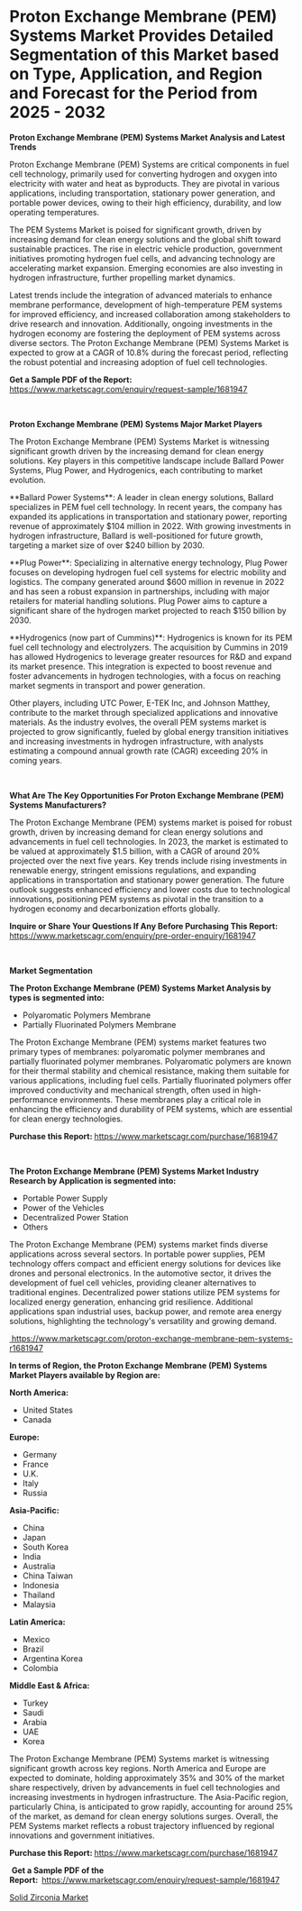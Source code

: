 <p><h1>Proton Exchange Membrane (PEM) Systems Market Provides Detailed Segmentation of this Market based on Type, Application, and Region and Forecast for the Period from 2025 - 2032</h1></p><p><strong>Proton Exchange Membrane (PEM) Systems Market Analysis and Latest Trends</strong></p>
<p><p>Proton Exchange Membrane (PEM) Systems are critical components in fuel cell technology, primarily used for converting hydrogen and oxygen into electricity with water and heat as byproducts. They are pivotal in various applications, including transportation, stationary power generation, and portable power devices, owing to their high efficiency, durability, and low operating temperatures.</p><p>The PEM Systems Market is poised for significant growth, driven by increasing demand for clean energy solutions and the global shift toward sustainable practices. The rise in electric vehicle production, government initiatives promoting hydrogen fuel cells, and advancing technology are accelerating market expansion. Emerging economies are also investing in hydrogen infrastructure, further propelling market dynamics.</p><p>Latest trends include the integration of advanced materials to enhance membrane performance, development of high-temperature PEM systems for improved efficiency, and increased collaboration among stakeholders to drive research and innovation. Additionally, ongoing investments in the hydrogen economy are fostering the deployment of PEM systems across diverse sectors. The Proton Exchange Membrane (PEM) Systems Market is expected to grow at a CAGR of 10.8% during the forecast period, reflecting the robust potential and increasing adoption of fuel cell technologies.</p></p>
<p><strong>Get a Sample PDF of the Report:&nbsp;</strong> <a href="https://www.marketscagr.com/enquiry/request-sample/1681947?utm_campaign=2998&utm_medium=2&utm_source=Github&utm_content=ia&utm_term=24032025&utm_id=proton-exchange-membrane-pem-systems">https://www.marketscagr.com/enquiry/request-sample/1681947</a></p>
<p>&nbsp;</p>
<p><strong>Proton Exchange Membrane (PEM) Systems Major Market Players</strong></p>
<p><p>The Proton Exchange Membrane (PEM) Systems Market is witnessing significant growth driven by the increasing demand for clean energy solutions. Key players in this competitive landscape include Ballard Power Systems, Plug Power, and Hydrogenics, each contributing to market evolution.</p><p>**Ballard Power Systems**: A leader in clean energy solutions, Ballard specializes in PEM fuel cell technology. In recent years, the company has expanded its applications in transportation and stationary power, reporting revenue of approximately $104 million in 2022. With growing investments in hydrogen infrastructure, Ballard is well-positioned for future growth, targeting a market size of over $240 billion by 2030.</p><p>**Plug Power**: Specializing in alternative energy technology, Plug Power focuses on developing hydrogen fuel cell systems for electric mobility and logistics. The company generated around $600 million in revenue in 2022 and has seen a robust expansion in partnerships, including with major retailers for material handling solutions. Plug Power aims to capture a significant share of the hydrogen market projected to reach $150 billion by 2030.</p><p>**Hydrogenics (now part of Cummins)**: Hydrogenics is known for its PEM fuel cell technology and electrolyzers. The acquisition by Cummins in 2019 has allowed Hydrogenics to leverage greater resources for R&D and expand its market presence. This integration is expected to boost revenue and foster advancements in hydrogen technologies, with a focus on reaching market segments in transport and power generation.</p><p>Other players, including UTC Power, E-TEK Inc, and Johnson Matthey, contribute to the market through specialized applications and innovative materials. As the industry evolves, the overall PEM systems market is projected to grow significantly, fueled by global energy transition initiatives and increasing investments in hydrogen infrastructure, with analysts estimating a compound annual growth rate (CAGR) exceeding 20% in coming years.</p></p>
<p>&nbsp;</p>
<p><strong>What Are The Key Opportunities For Proton Exchange Membrane (PEM) Systems Manufacturers?</strong></p>
<p><p>The Proton Exchange Membrane (PEM) systems market is poised for robust growth, driven by increasing demand for clean energy solutions and advancements in fuel cell technologies. In 2023, the market is estimated to be valued at approximately $1.5 billion, with a CAGR of around 20% projected over the next five years. Key trends include rising investments in renewable energy, stringent emissions regulations, and expanding applications in transportation and stationary power generation. The future outlook suggests enhanced efficiency and lower costs due to technological innovations, positioning PEM systems as pivotal in the transition to a hydrogen economy and decarbonization efforts globally.</p></p>
<p><strong>Inquire or Share Your Questions If Any Before Purchasing This Report:</strong> <a href="https://www.marketscagr.com/enquiry/pre-order-enquiry/1681947?utm_campaign=2998&utm_medium=2&utm_source=Github&utm_content=ia&utm_term=24032025&utm_id=proton-exchange-membrane-pem-systems">https://www.marketscagr.com/enquiry/pre-order-enquiry/1681947</a></p>
<p>&nbsp;</p>
<p><strong>Market Segmentation</strong></p>
<p><strong>The Proton Exchange Membrane (PEM) Systems Market Analysis by types is segmented into:</strong></p>
<p><ul><li>Polyaromatic Polymers Membrane</li><li>Partially Fluorinated Polymers Membrane</li></ul></p>
<p><p>The Proton Exchange Membrane (PEM) systems market features two primary types of membranes: polyaromatic polymer membranes and partially fluorinated polymer membranes. Polyaromatic polymers are known for their thermal stability and chemical resistance, making them suitable for various applications, including fuel cells. Partially fluorinated polymers offer improved conductivity and mechanical strength, often used in high-performance environments. These membranes play a critical role in enhancing the efficiency and durability of PEM systems, which are essential for clean energy technologies.</p></p>
<p><strong>Purchase this Report:&nbsp;</strong><a href="https://www.marketscagr.com/purchase/1681947?utm_campaign=2998&utm_medium=2&utm_source=Github&utm_content=ia&utm_term=24032025&utm_id=proton-exchange-membrane-pem-systems">https://www.marketscagr.com/purchase/1681947</a></p>
<p>&nbsp;</p>
<p><strong>The Proton Exchange Membrane (PEM) Systems Market Industry Research by Application is segmented into:</strong></p>
<p><ul><li>Portable Power Supply</li><li>Power of the Vehicles</li><li>Decentralized Power Station</li><li>Others</li></ul></p>
<p><p>The Proton Exchange Membrane (PEM) systems market finds diverse applications across several sectors. In portable power supplies, PEM technology offers compact and efficient energy solutions for devices like drones and personal electronics. In the automotive sector, it drives the development of fuel cell vehicles, providing cleaner alternatives to traditional engines. Decentralized power stations utilize PEM systems for localized energy generation, enhancing grid resilience. Additional applications span industrial uses, backup power, and remote area energy solutions, highlighting the technology's versatility and growing demand.</p></p>
<p><a href="https://www.marketscagr.com/proton-exchange-membrane-pem-systems-r1681947?utm_campaign=2998&utm_medium=2&utm_source=Github&utm_content=ia&utm_term=24032025&utm_id=proton-exchange-membrane-pem-systems">&nbsp;https://www.marketscagr.com/proton-exchange-membrane-pem-systems-r1681947</a></p>
<p><strong>In terms of Region, the Proton Exchange Membrane (PEM) Systems Market Players available by Region are:</strong></p>
<p>
    <p> <strong> North America: </strong>
        <ul>
            <li>United States</li>
            <li>Canada</li>
        </ul>
        </p> 
    <p> <strong> Europe: </strong>
        <ul>
            <li>Germany</li>
            <li>France</li>
            <li>U.K.</li>
            <li>Italy</li>
            <li>Russia</li>
        </ul>
        </p> 
    <p> <strong> Asia-Pacific: </strong>
        <ul>
            <li>China</li>
            <li>Japan</li>
            <li>South Korea</li>
            <li>India</li>
            <li>Australia</li>
            <li>China Taiwan</li>
            <li>Indonesia</li>
            <li>Thailand</li>
            <li>Malaysia</li>
        </ul>
        </p> 
    <p> <strong> Latin America: </strong>
        <ul>
            <li>Mexico</li>
            <li>Brazil</li>
            <li>Argentina Korea</li>
            <li>Colombia</li>
        </ul>
        </p> 
    <p> <strong> Middle East & Africa: </strong>
        <ul>
            <li>Turkey</li>
            <li>Saudi</li>
            <li>Arabia</li>
            <li>UAE</li>
            <li>Korea</li>
        </ul>
    </p>
    </p>
<p><p>The Proton Exchange Membrane (PEM) Systems market is witnessing significant growth across key regions. North America and Europe are expected to dominate, holding approximately 35% and 30% of the market share respectively, driven by advancements in fuel cell technologies and increasing investments in hydrogen infrastructure. The Asia-Pacific region, particularly China, is anticipated to grow rapidly, accounting for around 25% of the market, as demand for clean energy solutions surges. Overall, the PEM Systems market reflects a robust trajectory influenced by regional innovations and government initiatives.</p></p>
<p><strong>Purchase this Report: </strong><a href="https://www.marketscagr.com/purchase/1681947?utm_campaign=2998&utm_medium=2&utm_source=Github&utm_content=ia&utm_term=24032025&utm_id=proton-exchange-membrane-pem-systems">https://www.marketscagr.com/purchase/1681947</a></p>
<p>&nbsp;<strong>Get a Sample PDF of the Report:&nbsp;&nbsp;</strong><a href="https://www.marketscagr.com/enquiry/request-sample/1681947?utm_campaign=2998&utm_medium=2&utm_source=Github&utm_content=ia&utm_term=24032025&utm_id=proton-exchange-membrane-pem-systems">https://www.marketscagr.com/enquiry/request-sample/1681947</a></p>
<p><strong></strong></p>
<p><p><a href="https://github.com/kaqiewan/Market-Research-Report-List-1/blob/main/solid-zirconia-market.md?utm_campaign=2998&utm_medium=2&utm_source=Github&utm_content=ia&utm_term=24032025&utm_id=proton-exchange-membrane-pem-systems">Solid Zirconia Market</a></p></p>